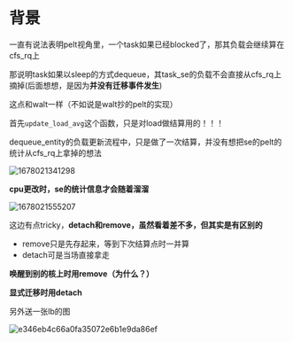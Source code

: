# 背景

一直有说法表明pelt视角里，一个task如果已经blocked了，那其负载会继续算在cfs_rq上

那说明task如果以sleep的方式dequeue，其task_se的负载不会直接从cfs_rq上摘掉(后面想想，是因为**并没有迁移事件发生**)

这点和walt一样（不如说是walt抄的pelt的实现）

首先`update_load_avg`这个函数，只是对load做结算用的！！！

dequeue_entity的负载更新流程中，只是做了一次结算，并没有想把se的pelt的统计从cfs_rq上拿掉的想法

![1678021341298](https://user-images.githubusercontent.com/31315527/222961970-1a5d174d-b4be-47d6-8422-4486abc6c761.png)

**cpu更改时，se的统计信息才会随着溜溜**

![1678021555207](https://user-images.githubusercontent.com/31315527/222962166-fde12bad-fe89-457a-8090-0a2d5d496dc9.png)

这边有点tricky，**detach和remove，虽然看着差不多，但其实是有区别的**

* remove只是先存起来，等到下次结算点时一并算
* detach可是当场直接拿走

**唤醒到别的核上时用remove（为什么？）**

**显式迁移时用detach**

另外送一张lb的图

![e346eb4c66a0fa35072e6b1e9da86ef](https://user-images.githubusercontent.com/31315527/222963439-77119c6b-a7eb-4680-9ae7-4aa5f6dff322.png)















